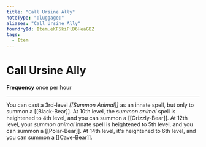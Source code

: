 ```yaml
---
title: "Call Ursine Ally"
noteType: ":luggage:"
aliases: "Call Ursine Ally"
foundryId: Item.eKF5kiPlD6HeaGBZ
tags:
  - Item
---
```


# Call Ursine Ally

**Frequency** once per hour

* * *

You can cast a 3rd-level _[[Summon Animal]]_ as an innate spell, but only to summon a [[Black-Bear]]. At 10th level, the _summon animal_ spell is heightened to 4th level, and you can summon a [[Grizzly-Bear]]. At 12th level, your _summon animal_ innate spell is heightened to 5th level, and you can summon a [[Polar-Bear]]. At 14th level, it's heightened to 6th level, and you can summon a [[Cave-Bear]].

